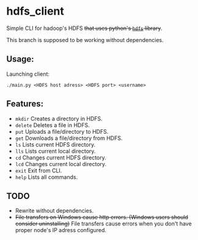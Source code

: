 # hdfs_client

Simple CLI for hadoop's HDFS ~~that uses python's [`hdfs`](https://hdfscli.readthedocs.io/en/latest/) library~~.

This branch is supposed to be working without dependencies.

## Usage:

Launching client:
```console
./main.py <HDFS host adress> <HDFS port> <username>
```

## Features:

- `mkdir`
    Creates a directory in HDFS.
- `delete`
    Deletes a file in HDFS.
- `put`
    Uploads a file/directory to HDFS.
- `get`
    Downloads a file/directory from HDFS.
- `ls`
    Lists current HDFS directory.
- `lls`
    Lists current local directory.
- `cd`
    Changes current HDFS directory.
- `lcd`
    Changes current local directory.
- `exit`
    Exit from CLI.
- `help`
    Lists all commands.

## TODO

- Rewrite without dependencies.
- ~~File transfers on Windows cause http errors. (Windows users should consider uninstalling)~~ File transfers cause errors when you don't have proper node's IP adress configured.
